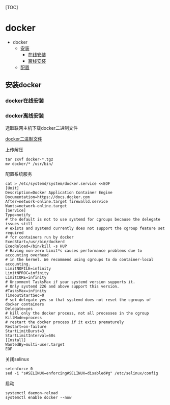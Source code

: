 
[TOC]

# docker
- docker
    - [安装](#安装docker)
        - [在线安装](docker在线安装)
        - [离线安装](docker离线安装)
    - [配置]()

## 安装docker
### docker在线安装
### docker离线安装

选取联网主机下载docker二进制文件

[docker二进制文件](https://download.docker.com/linux/static/stable/x86_64/)

上传解压

    tar zxvf docker-*.tgz
    mv docker/* /usr/bin/
    
配置系统服务

    cat > /etc/systemd/system/docker.service <<EOF
    [Unit]
    Description=Docker Application Container Engine
    Documentation=https://docs.docker.com
    After=network-online.target firewalld.service
    Wants=network-online.target
    [Service]
    Type=notify
    # the default is not to use systemd for cgroups because the delegate issues still
    # exists and systemd currently does not support the cgroup feature set required
    # for containers run by docker
    ExecStart=/usr/bin/dockerd
    ExecReload=/bin/kill -s HUP 
    # Having non-zero Limit*s causes performance problems due to accounting overhead
    # in the kernel. We recommend using cgroups to do container-local accounting.
    LimitNOFILE=infinity
    LimitNPROC=infinity
    LimitCORE=infinity
    # Uncomment TasksMax if your systemd version supports it.
    # Only systemd 226 and above support this version.
    #TasksMax=infinity
    TimeoutStartSec=0
    # set delegate yes so that systemd does not reset the cgroups of docker containers
    Delegate=yes
    # kill only the docker process, not all processes in the cgroup
    KillMode=process
    # restart the docker process if it exits prematurely
    Restart=on-failure
    StartLimitBurst=3
    StartLimitInterval=60s
    [Install]
    WantedBy=multi-user.target
    EOF

关闭selinux
    
    setenforce 0
    sed -i "s#SELINUX=enforcing#SELINUX=disabled#g" /etc/selinux/config
    
启动

    systemctl daemon-reload
    systemctl enable docker --now
   
